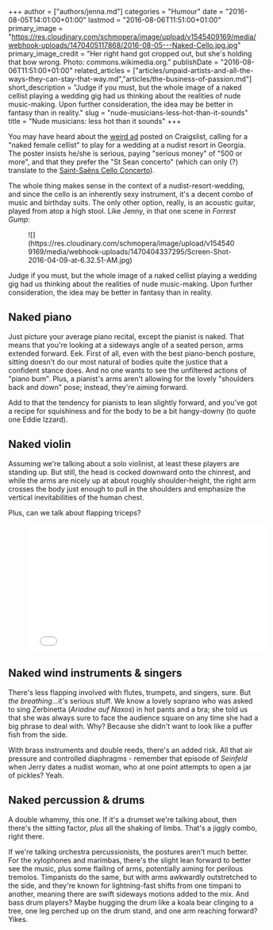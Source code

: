 +++
author = ["authors/jenna.md"]
categories = "Humour"
date = "2016-08-05T14:01:00+01:00"
lastmod = "2016-08-06T11:51:00+01:00"
primary_image = "https://res.cloudinary.com/schmopera/image/upload/v1545409169/media/webhook-uploads/1470405117868/2016-08-05---Naked-Cello.jpg.jpg"
primary_image_credit = "Her right hand got cropped out, but she's holding that bow wrong. Photo: commons.wikimedia.org."
publishDate = "2016-08-06T11:51:00+01:00"
related_articles = ["articles/unpaid-artists-and-all-the-ways-they-can-stay-that-way.md","articles/the-business-of-passion.md"]
short_description = "Judge if you must, but the whole image of a naked cellist playing a wedding gig had us thinking about the realities of nude music-making. Upon further consideration, the idea may be better in fantasy than in reality."
slug = "nude-musicians-less-hot-than-it-sounds"
title = "Nude musicians: less hot than it sounds"
+++

You may have heard about the [weird ad](http://slippedisc.com/2016/08/wanted-nude-cellist-for-wedding-gender-specific/) posted on Craigslist, calling for a "naked female cellist" to play for a wedding at a nudist resort in Georgia. The poster insists he/she is serious, paying "serious money" of "500 or more", and that they prefer the "St Sean concerto" (which can only (?) translate to the [Saint-Saëns Cello Concerto](https://youtu.be/Cx6UDgi9TEA)).

The whole thing makes sense in the context of a nudist-resort-wedding, and since the cello is an inherently sexy instrument, it's a decent combo of music and birthday suits. The only other option, really, is an acoustic guitar, played from atop a high stool. Like Jenny, in that one scene in *Forrest Gump*:

<figure data-type="image">
![](https://res.cloudinary.com/schmopera/image/upload/v1545409169/media/webhook-uploads/1470404337295/Screen-Shot-2016-04-09-at-6.32.51-AM.jpg)
</figure>

Judge if you must, but the whole image of a naked cellist playing a wedding gig had us thinking about the realities of nude music-making. Upon further consideration, the idea may be better in fantasy than in reality.

## Naked piano

Just picture your average piano recital, except the pianist is naked. That means that you're looking at a sideways angle of a seated person, arms extended forward. Eek. First of all, even with the best piano-bench posture, sitting doesn't do our most natural of bodies quite the justice that a confident stance does. And no one wants to see the unfiltered actions of "piano bum". Plus, a pianist's arms aren't allowing for the lovely "shoulders back and down" pose; instead, they're aiming forward. 

Add to that the tendency for pianists to lean slightly forward, and you've got a recipe for squishiness and for the body to be a bit hangy-downy (to quote one Eddie Izzard).

## Naked violin

Assuming we're talking about a solo violinist, at least these players are standing up. But still, the head is cocked downward onto the chinrest, and while the arms are nicely up at about roughly shoulder-height, the right arm crosses the body just enough to pull in the shoulders and emphasize the vertical inevitabilities of the human chest. 

Plus, can we talk about flapping triceps?

<figure data-type="video">
<iframe src="//gifs.com/embed/cameron-diaz-christina-applegate-the-sweetest-thing-ERMO1N" frameborder="0" scrolling="no" width='480' height='259.4594594594595' style="-webkit-backface-visibility: hidden;-webkit-transform: scale(1);" ></iframe>
</figure>

## Naked wind instruments & singers

There's less flapping involved with flutes, trumpets, and singers, sure. But *the breathing*...it's serious stuff. We know a lovely soprano who was asked to sing Zerbinetta (*Ariadne auf Naxos*) in hot pants and a bra; she told us that she was always sure to face the audience square on any time she had a big phrase to deal with. Why? Because she didn't want to look like a puffer fish from the side.

With brass instruments and double reeds, there's an added risk. All that air pressure and controlled diaphragms - remember that episode of *Seinfeld* when Jerry dates a nudist woman, who at one point attempts to open a jar of pickles? Yeah.

## Naked percussion & drums

A double whammy, this one. If it's a drumset we're talking about, then there's the sitting factor, *plus* all the shaking of limbs. That's a jiggly combo, right there.

If we're talking orchestra percussionists, the postures aren't much better. For the xylophones and marimbas, there's the slight lean forward to better see the music, plus some flailing of arms, potentially aiming for perilous tremolos. Timpanists do the same, but with arms awkwardly outstretched to the side, and they're known for lightning-fast shifts from one timpani to another, meaning there are swift sideways motions added to the mix. And bass drum players? Maybe hugging the drum like a koala bear clinging to a tree, one leg perched up on the drum stand, and one arm reaching forward? Yikes.
